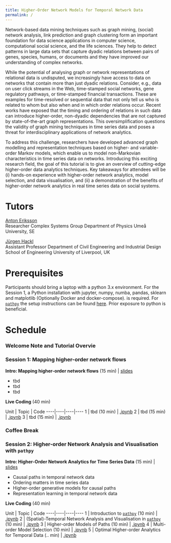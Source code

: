 ```yaml
---
title: Higher-Order Network Models for Temporal Network Data
permalink: /
---
```


Network-based data mining techniques such as graph mining, (social) network analysis, link prediction and graph clustering form an important foundation for data science applications in computer science, computational social science, and the life sciences. They help to detect patterns in large data sets that capture dyadic relations between pairs of genes, species, humans, or documents and they have improved our understanding of complex networks.

While the potential of analysing graph or network representations of relational data is undisputed, we increasingly have access to data on networks that contain more than just dyadic relations. Consider, e.g., data on user click streams in the Web, time-stamped social networks, gene regulatory pathways, or time-stamped financial transactions. These are examples for time-resolved or sequential data that not only tell us who is related to whom but also when and in which order relations occur. Recent works have exposed that the timing and ordering of relations in such data can introduce higher-order, non-dyadic dependencies that are not captured by state-of-the-art graph representations. This oversimplification questions the validity of graph mining techniques in time series data and poses a threat for interdisciplinary applications of network analytics.

To address this challenge, researchers have developed advanced graph modelling and representation techniques based on higher- and variable-order Markov models, which enable us to model non-Markovian characteristics in time series data on networks. Introducing this exciting research field, the goal of this tutorial is to give an overview of cutting-edge higher-order data analytics techniques. Key takeaways for attendees will be (i) hands-on experience with higher-order network analytics, model selection, and data visualisation, and (ii) a demonstration of the benefits of higher-order network analytics in real time series data on social systems.

# Tutors

[Anton Eriksson](https://antoneri.github.io/)  
Researcher
Complex Systems Group
Department of Physics
Umeå University, SE

[Jürgen Hackl](https://hackl.science)  
Assistant Professor
Department of Civil Engineering and Industrial Design
School of Engineering
University of Liverpool, UK

# Prerequisites

Participants should bring a laptop with a python 3.x environment. For the Session 1, a Python installation with jupyter, numpy, numba, pandas, sklearn and matplotlib (Optionally Docker and docker-compose). is required. For [`pathpy`](http://www.pathpy.net) the setup instructions can be found [here](/pathpy-tutorials/setup). Prior exposure to python is beneficial.

# Schedule

### Welcome Note and Tutorial Overvie

### Session 1: Mapping higher-order network flows

**Intro: Mapping higher-order network flows** (15 min) | [slides](https://github.com/mapequation/netscix-2020-tutorial)
- tbd
- tbd
- tbd

**Live Coding** (40 min)

Unit | Topic | Code
----|----|----|----
1 | tbd (10 min) | [.ipynb](https://github.com/mapequation/netscix-2020-tutorial)
2 | tbd (15 min) | [.ipynb](https://github.com/mapequation/netscix-2020-tutorial)
3 | tbd (15 min) | [.ipynb](https://github.com/mapequation/netscix-2020-tutorial)

### Coffee Break

### Session 2: Higher-order Network Analysis and Visualisation with `pathpy`

**Intro: Higher-Order Network Analytics for Time Series Data** (15 min) | [slides](/pathpy-tutorials/slides.pdf)
- Causal paths in temporal network data
- Ordering matters in time series data
- Higher-order generative models for causal paths
- Representation learning in temporal network data

**Live Coding** (40 min)

Unit | Topic | Code
----|----|----|----
1 | Introduction to [`pathpy`](http://www.pathpy.net) (10 min) | [.ipynb](https://github.com/pathpy/pathpy-tutorials)
2 | (Spatial)-Temporal Network Analysis and Visualisation in [`pathpy`](http://www.pathpy.net) (10 min) | [.ipynb](https://github.com/pathpy/pathpy-tutorials)
3 | Higher-order Models of Paths (10 min) | [.ipynb](https://github.com/pathpy/pathpy-tutorials)
4 | Multi-order Model Selection (10 min) | [.ipynb](https://github.com/pathpy/pathpy-tutorials)
5 | Optimal Higher-order Analytics for Temporal Data (.. min) | [.ipynb](https://github.com/pathpy/pathpy-tutorials)


